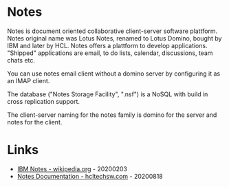 # Notes

Notes is document oriented collaborative client-server software plattform.
Notes original name was Lotus Notes, renamed to Lotus Domino, bought by IBM and later by HCL.
Notes offers a plattform to develop applications. "Shipped" applications are email, to do lists, calendar, discussions, team chats etc.

You can use notes email client without a domino server by configuring it as an IMAP client.

The database ("Notes Storage Facility", ".nsf") is a NoSQL with build in cross replication support.

The client-server naming for the notes family is domino for the server and notes for the client.

# Links

* [IBM Notes - wikipedia.org](https://en.wikipedia.org/wiki/IBM_Notes) - 20200203
* [Notes Documentation - hcltechsw.com](https://help.hcltechsw.com/notes/notes_welcome.html) - 20200818
